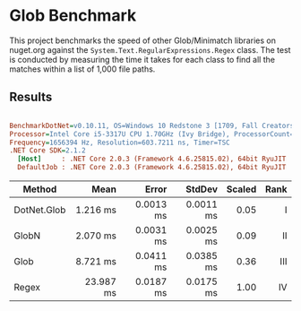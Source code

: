 ﻿# Glob Benchmark
This project benchmarks the speed of other Glob/Minimatch libraries on nuget.org against the `System.Text.RegularExpressions.Regex` class. The test is conducted by measuring the time it takes for each class to find all the matches within a list of 1,000 file paths.

## Results

``` ini

BenchmarkDotNet=v0.10.11, OS=Windows 10 Redstone 3 [1709, Fall Creators Update] (10.0.16299.125)
Processor=Intel Core i5-3317U CPU 1.70GHz (Ivy Bridge), ProcessorCount=4
Frequency=1656394 Hz, Resolution=603.7211 ns, Timer=TSC
.NET Core SDK=2.1.2
  [Host]     : .NET Core 2.0.3 (Framework 4.6.25815.02), 64bit RyuJIT
  DefaultJob : .NET Core 2.0.3 (Framework 4.6.25815.02), 64bit RyuJIT


```
|      Method |      Mean |     Error |    StdDev | Scaled | Rank |
|------------ |----------:|----------:|----------:|-------:|-----:|
| DotNet.Glob |  1.216 ms | 0.0013 ms | 0.0011 ms |   0.05 |    I |
|       GlobN |  2.070 ms | 0.0031 ms | 0.0025 ms |   0.09 |   II |
|        Glob |  8.721 ms | 0.0411 ms | 0.0385 ms |   0.36 |  III |
|       Regex | 23.987 ms | 0.0187 ms | 0.0175 ms |   1.00 |   IV |

